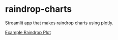 # raindrop-charts
Streamlit app that makes raindrop charts using plotly.

[Example Raindrop Plot](raindrop.png)
